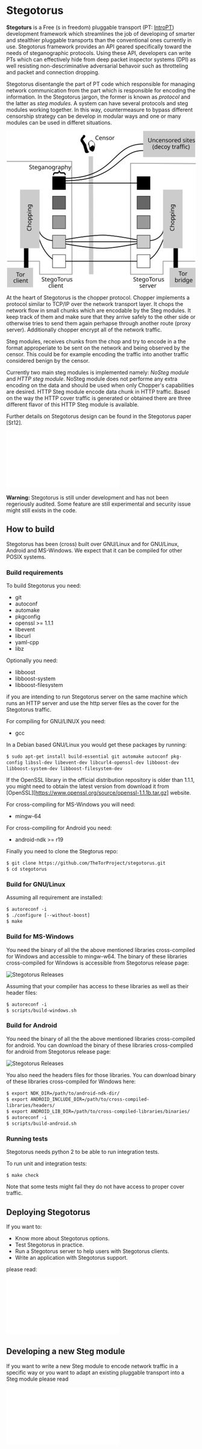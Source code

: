 # Stegotorus

**Stegoturs** is a Free (s in freedom) pluggable transport (PT: [IntroPT]) 
development framework which streamlines the job of developing of smarter and
stealthier pluggable transports than the conventional ones currently in use. 
Stegotorus framework provides an API geared specifically toward the needs of
steganographic protocols. Using these API, developers can write PTs which can
effectively hide from deep packet inspector systems (DPI) as well resisting 
non-descriminative adversarial behavoir such as throtteling and packet and
connection dropping.

Stegotorus disentangle the part of PT code which responsible for managing 
network communication from the part which is responsible for encoding the 
information. In the Stegotorus jargon, the former is known as *protocol* and 
the latter as *steg modules*. A system can have several protocols and steg 
modules working together. In this way, countermeasure to bypass different 
censorship strategy can be develop in modular ways and one or many modules 
can be used in differet situations.

![Stegotorus Architecture](./doc/stegotorus_architecture.svg)

At the heart of Stegotorus is the chopper protocol. Chopper implements a 
protocol similar to TCP/IP over the network transport layer. It chops the 
network flow in small chunks which are encodable by the Steg modules. It
keep track of them and make sure that they arrive safely to the other side
or otherwise tries to send them again perhapse through another route 
(proxy server). Additionally chopper encrypt all of the network traffic.

Steg modules, receives chunks from the chop and try to encode in a the 
format approperiate to be sent on the network and being observed by 
the censor. This could be for example encoding the traffic into another
traffic considered benign by the censor.

Currently two main steg modules is implemented namely: *NoSteg module* and *HTTP 
steg module*. NoSteg module does not performe any extra encoding on the data and
should be used when only Chopper's capabilities  are desired. HTTP Steg module 
encode data chunk in HTTP traffic. Based on the way the HTTP cover traffic is 
generated or obtained there are three different flavor of this HTTP Steg module
is available.

Further details on Stegotorus design can be found in the Stegotorus paper [St12].

[IntroPT]: https://www.pluggabletransports.info/how-transports/ "What Pluggable Transports do"
![St12](./doc/stegotorus_paper_css12.pdf)

**Warning:** Stegotorus is still under development and has not been regeriously 
audited. Some feature are still experimental and security issue might still 
exists in the code.

## How to build

Stegotorus has been (cross) built over GNU/Linux and for GNU/Linux, Android and 
MS-Windows. We expect that it can be compiled for other POSIX systems.

### Build requirements

To build Stegotorus you need:

* git
* autoconf
* automake 
* pkgconfig
* openssl >= 1.1.1
* libevent
* libcurl
* yaml-cpp
* libz

Optionally you need:

* libboost
* libboost-system
* libboost-filesystem

if you are intending to run Stegotorus server on the same machine which runs an 
HTTP server and use the http server files as the cover for the Stegotorus 
traffic.

For compiling for GNU/LINUX you need:

* gcc

In a Debian based GNU/Linux you would get these packages by running:

    $ sudo apt-get install build-essential git automake autoconf pkg-config libssl-dev libevent-dev libcurl4-openssl-dev libboost-dev libboost-system-dev libboost-filesystem-dev

If the OpenSSL library in the official distribution repository is older than 1.1.1, you might need to obtain the latest version from 
download it from [OpenSSL][https://www.openssl.org/source/openssl-1.1.1b.tar.gz] website.

For cross-compiling for MS-Windows you will need:

* mingw-64

For cross-compiling for Android you need:

* android-ndk >= r19

Finally you need to clone the Stegtorus repo:

    $ git clone https://github.com/TheTorProject/stegotorus.git
    $ cd stegotorus

### Build for GNU/Linux

Assuming all requirement are installed:

    $ autoreconf -i
    $ ./configure [--without-boost]
    $ make

### Build for MS-Windows

You need the binary of all the the above mentioned libraries cross-compiled for
Windows and accessible to mingw-w64. The binary of these libraries cross-compiled 
for Windows is accessible from Stegotorus release page:

![Stegotorus Releases](https://github.com/TheTorProject/stegotorus/releases)

Assuming that your compiler has access to these libraries as well as their 
header files:

    $ autoreconf -i
    $ scripts/build-windows.sh
    
### Build for Android
You need the binary of all the the above mentioned libraries cross-compiled for
android. You can download the binary of these libraries cross-compiled for 
android from Stegotorus release page:

![Stegotorus Releases](https://github.com/TheTorProject/stegotorus/releases)

You also need the headers files for those libraries. You can download 
binary of these libraries cross-compiled for Windows here:

    $ export NDK_DIR=/path/to/android-ndk-dir/
    $ export ANDROID_INCLUDE_DIR=/path/to/cross-compiled-libraries/headers/
    $ export ANDROID_LIB_DIR=/path/to/cross-compiled-libraries/binaries/
    $ autoreconf -i
    $ scripts/build-android.sh


### Running tests

Stegotorus needs python 2 to be able to run integration tests.

To run unit and integration tests:

    $ make check

Note that some tests might fail they do not have access to proper cover traffic.

## Deploying Stegotorus 

If you want to:
   - Know more about Stegotorus options.
   - Test Stegotorus in practice.
   - Run a Stegotorus server to help users with Stegotorus clients.
   - Write an application with Stegotorus support.

please read:

![Stegotorus user guide](./doc/stegotorus_user_guide.md)

## Developing a new Steg module 

If you want to write a new Steg module to encode network traffic in a specific way
or you want to adapt an existing pluggable transport into a Steg module please read

![Stegotorus Developer Guide](./doc/stegotorus_developer_guide.md)

